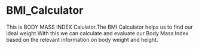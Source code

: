 # BMI_Calculator
This is BODY MASS INDEX Calulator.The BMI Calculator helps us to find our ideal weight.With this we can calculate and evaluate our Body Mass Index based on the relevant information on body weight and height.
